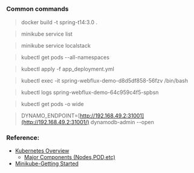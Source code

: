 ##





### Common commands

> docker build -t spring-t14:3.0 .

> minikube service list

> minikube service localstack

> kubectl get pods --all-namespaces

> kubectl apply -f app_deployment.yml

> kubectl exec -it spring-webflux-demo-d8d5df858-56fzv /bin/bash

> kubectl logs spring-webflux-demo-64c959c4f5-spbsn

> kubectl get pods -o wide

> DYNAMO_ENDPOINT=[http://192.168.49.2:31001](http://192.168.49.2:31001/) dynamodb-admin --open




### Reference:
- [Kubernetes Overview](https://kubernetes.io/docs/concepts/overview/)
  - [Major Components (Nodes,POD,etc)](https://kubernetes.io/docs/concepts/overview/components/)
- [Minikube-Getting Started](https://minikube.sigs.k8s.io/docs/start/)

